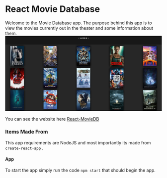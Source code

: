 #               React Movie Database

Welcome to the Movie Database app. The purpose behind this app is to view the movies currently out in the theater and some information about them.
![image](/src/ScreenShot.png)

You can see the website here
[React-MovieDB](https://moviedb22222222.herokuapp.com/)

### Items Made From
This app requirements are NodeJS and most importantly its made from `create-react-app` .

#### App
To start the app simply run the code `npm start`
that should begin the app. 




